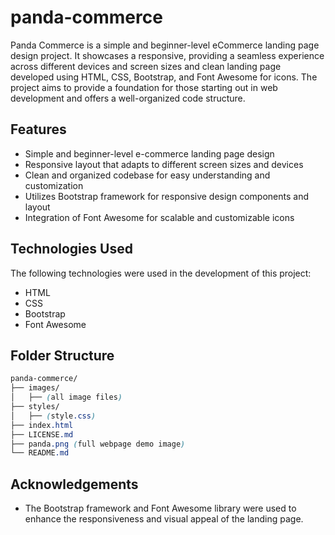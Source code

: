 # panda-commerce
Panda Commerce is a simple and beginner-level eCommerce landing page design project. It showcases a responsive, providing a seamless experience across different devices and screen sizes and clean landing page developed using HTML, CSS, Bootstrap, and Font Awesome for icons. The project aims to provide a foundation for those starting out in web development and offers a well-organized code structure.

## Features
- Simple and beginner-level e-commerce landing page design
- Responsive layout that adapts to different screen sizes and devices
- Clean and organized codebase for easy understanding and customization
- Utilizes Bootstrap framework for responsive design components and layout
- Integration of Font Awesome for scalable and customizable icons

## Technologies Used
The following technologies were used in the development of this project:
- HTML
- CSS
- Bootstrap
- Font Awesome

## Folder Structure
``` css
panda-commerce/
├── images/
│   ├── (all image files)
├── styles/
│   ├── (style.css)
├── index.html
├── LICENSE.md
├── panda.png (full webpage demo image)
└── README.md
```

## Acknowledgements
- The Bootstrap framework and Font Awesome library were used to enhance the responsiveness and visual appeal of the landing page.
